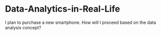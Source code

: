 # Data-Analytics-in-Real-Life
I plan to purchase a new smartphone. How will I proceed based on the data analysis concept?
